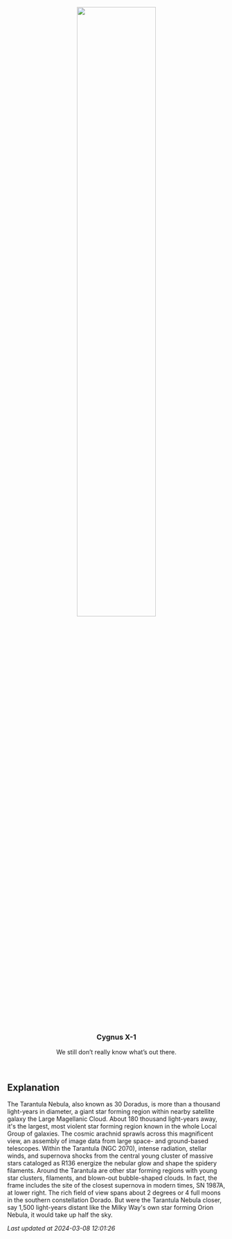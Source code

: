 <p align='center'>
    <img src='https://apod.nasa.gov/apod/image/2403/Tarantula-HST-ESO-Webb-SS1024.jpg' width='60%' />
    <h3 align="center">Cygnus X-1</h3>
    <p align="center">We still don’t really know what’s out there.</p>
</p>
<br/>

Explanation
--
The Tarantula Nebula, also known as 30 Doradus, is more than a thousand light-years in diameter, a giant star forming region within nearby satellite galaxy the Large Magellanic Cloud. About 180 thousand light-years away, it's the largest, most violent star forming region known in the whole Local Group of galaxies. The cosmic arachnid sprawls across this magnificent view, an assembly of image data from large space- and ground-based telescopes. Within the Tarantula (NGC 2070), intense radiation, stellar winds, and supernova shocks from the central young cluster of massive stars cataloged as R136 energize the nebular glow and shape the spidery filaments. Around the Tarantula are other star forming regions with young star clusters, filaments, and blown-out bubble-shaped clouds. In fact, the frame includes the site of the closest supernova in modern times, SN 1987A, at lower right. The rich field of view spans about 2 degrees or 4 full moons in the southern constellation Dorado. But were the Tarantula Nebula closer, say 1,500 light-years distant like the Milky Way's own star forming Orion Nebula, it would take up half the sky.


*Last updated at 2024-03-08 12:01:26*
